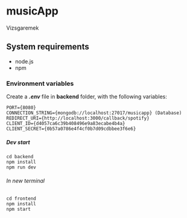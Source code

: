 # musicApp

Vizsgaremek

## System requirements
- node.js
- npm

### Environment variables
Create a ***.env*** file in **backend** folder, with the following variables:

    PORT={8080}
    CONNECTION_STRING={mongodb://localhost:27017/musicapp} (Database)
    REDIRECT_URI={http://localhost:3000/callback/spotify}
    CLIENT_ID={d4057ca6c39b408496e9a83ecabe4b4a}
    CLIENT_SECRET={0b57a0786e4f4cf0b7d09cdbbee3f6e6}

##### Dev start
    cd backend
    npm install
    npm run dev
###### *In new terminal*
    cd frontend
    npm install
    npm start
